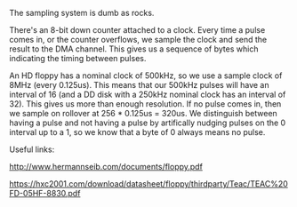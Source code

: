 The sampling system is dumb as rocks.

There's an 8-bit down counter attached to a clock. Every time a pulse comes
in, or the counter overflows, we sample the clock and send the result to the
DMA channel. This gives us a sequence of bytes which indicating the timing
between pulses.

An HD floppy has a nominal clock of 500kHz, so we use a sample clock of 8MHz
(every 0.125us). This means that our 500kHz pulses will have an interval of
16 (and a DD disk with a 250kHz nominal clock has an interval of 32). This
gives us more than enough resolution. If no pulse comes in, then we sample on
rollover at 256 * 0.125us = 320us. We distinguish between having a pulse and
not having a pulse by artifically nudging pulses on the 0 interval up to a 1,
so we know that a byte of 0 always means no pulse.

Useful links:

http://www.hermannseib.com/documents/floppy.pdf

https://hxc2001.com/download/datasheet/floppy/thirdparty/Teac/TEAC%20FD-05HF-8830.pdf

